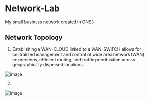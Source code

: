 # Network-Lab
My small business network created in GNS3

## Network Topology

1. Establishing a WAN-CLOUD linked to a WAN-SWITCH allows for centralized management and control of wide area network (WAN) connections, efficient routing, and traffic prioritization across geographically dispersed locations.

![image](https://github.com/T-AsiaFries/Network-Lab/assets/147548652/58a1eaaa-4ee8-4f41-8858-fe39e3cdcaae)


2. 

![image](https://github.com/T-AsiaFries/Network-Lab/assets/147548652/84e23107-e2ee-4c8d-8a65-c08f7888468d)

